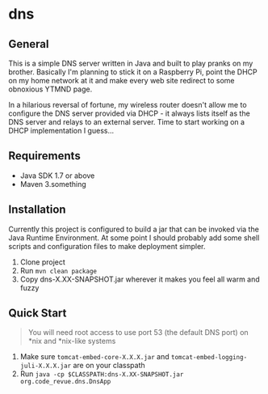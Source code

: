 # dns

## General

This is a simple DNS server written in Java and built to play pranks on my brother. Basically I'm planning to stick it on a Raspberry Pi, point the DHCP on my home network at it and make every web site redirect to some obnoxious YTMND page.

In a hilarious reversal of fortune, my wireless router doesn't allow me to configure the DNS server provided via DHCP - it always lists itself as the DNS server and relays to an external server. Time to start working on a DHCP implementation I guess...

## Requirements

* Java SDK 1.7 or above
* Maven 3.something

## Installation

Currently this project is configured to build a jar that can be invoked via the Java Runtime Environment. At some point I should probably add some shell scripts and configuration files to make deployment simpler.

1. Clone project
2. Run `mvn clean package`
3. Copy dns-X.XX-SNAPSHOT.jar wherever it makes you feel all warm and fuzzy

## Quick Start

> You will need root access to use port 53 (the default DNS port) on *nix and *nix-like systems

1. Make sure `tomcat-embed-core-X.X.X.jar` and `tomcat-embed-logging-juli-X.X.X.jar` are on your classpath
2. Run `java -cp $CLASSPATH:dns-X.XX-SNAPSHOT.jar org.code_revue.dns.DnsApp`
